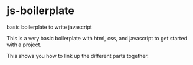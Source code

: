 # js-boilerplate
basic boilerplate to write javascript

This is a very basic boilerplate with html, css, and javascript to get started with a project.

This shows you how to link up the different parts together.